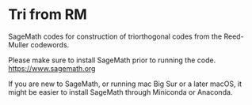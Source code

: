 # Tri from RM
SageMath codes for construction of triorthogonal codes from the Reed-Muller codewords. 

Please make sure to install SageMath prior to running the code.
https://www.sagemath.org

If you are new to SageMath, or running mac Big Sur or a later macOS, it might be easier to install SageMath through Miniconda or Anaconda. 
